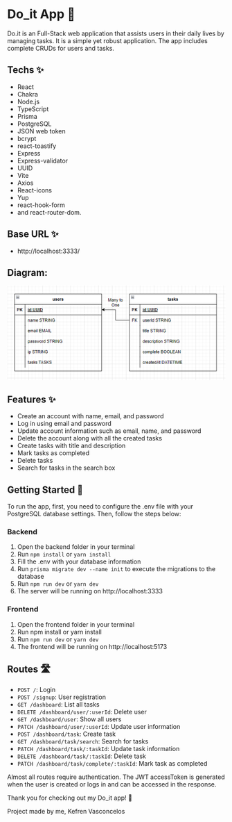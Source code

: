 # Do_it App 📝

Do.it is an Full-Stack web application that assists users in their daily lives by managing tasks. It is a simple yet robust application. The app includes complete CRUDs for users and tasks.

## Techs ✨

- React
- Chakra
- Node.js
- TypeScript
- Prisma
- PostgreSQL
- JSON web token
- bcrypt
- react-toastify
- Express
- Express-validator
- UUID
- Vite
- Axios
- React-icons
- Yup
- react-hook-form
- and react-router-dom.

## Base URL ✨
- http://localhost:3333/

## Diagram:
![Diagram](do_it_DIAGRAM.png)
## Features ✨

- Create an account with name, email, and password
- Log in using email and password
- Update account information such as email, name, and password
- Delete the account along with all the created tasks
- Create tasks with title and description
- Mark tasks as completed
- Delete tasks
- Search for tasks in the search box

## Getting Started 🚀

To run the app, first, you need to configure the .env file with your PostgreSQL database settings. Then, follow the steps below:

### Backend

1. Open the backend folder in your terminal
2. Run `npm install` or `yarn install`
3. Fill the .env with your database information
4. Run `prisma migrate dev --name init` to execute the migrations to the database
5. Run `npm run dev` or `yarn dev`
6. The server will be running on http://localhost:3333

### Frontend

1. Open the frontend folder in your terminal
2. Run npm install or yarn install
3. Run `npm run dev` or `yarn dev`
4. The frontend will be running on http://localhost:5173

## Routes 🛣️

- `POST /`: Login
- `POST /signup`: User registration
- `GET /dashboard`: List all tasks
- `DELETE /dashboard/user/:userId`: Delete user
- `GET /dashboard/user`: Show all users
- `PATCH /dashboard/user/:userId`: Update user information
- `POST /dashboard/task`: Create task
- `GET /dashboard/task/search`: Search for tasks
- `PATCH /dashboard/task/:taskId`: Update task information
- `DELETE /dashboard/task/:taskId`: Delete task
- `PATCH /dashboard/task/complete/:taskId`: Mark task as completed

Almost all routes require authentication. The JWT accessToken is generated when the user is created or logs in and can be accessed in the response.

Thank you for checking out my Do_it app! 🙌

Project made by me, Kefren Vasconcelos
